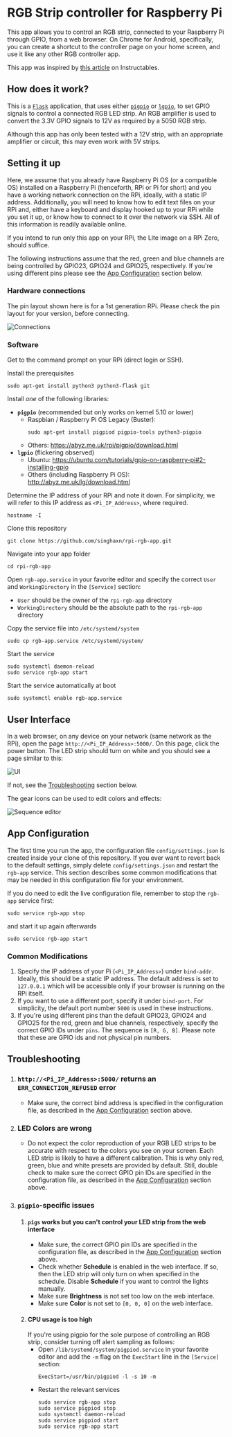 # RGB Strip controller for Raspberry Pi

This app allows you to control an RGB strip, connected to your Raspberry Pi through GPIO, from a web browser. On Chrome for Android, specifically, you can create a shortcut to the controller page on your home screen, and use it like any other RGB controller app.

This app was inspired by [this article](https://www.instructables.com/id/Easiest-RGB-LED-Strip-With-Raspberry-Pi/) on Instructables.

## How does it work?

This is a [`Flask`](https://flask.palletsprojects.com/en/2.1.x/) application, that uses either [`pigpio`](https://abyz.me.uk/rpi/pigpio/python.html) or [`lgpio`](https://abyz.me.uk/lg/py_lgpio.html), to set GPIO signals to control a connected RGB LED strip. An RGB amplifier is used to convert the 3.3V GPIO signals to 12V as required by a 5050 RGB strip.

Although this app has only been tested with a 12V strip, with an appropriate amplifier or circuit, this may even work with 5V strips.

## Setting it up

Here, we assume that you already have Raspberry Pi OS (or a compatible OS) installed on a Raspberry Pi (henceforth, RPi or Pi for short) and you have a working network connection on the RPi, ideally, with a static IP address. Additionally, you will need to know how to edit text files on your RPi and, either have a keyboard and display hooked up to your RPi while you set it up, or know how to connect to it over the network via SSH. All of this information is readily available online.

If you intend to run only this app on your RPi, the Lite image on a RPi Zero, should suffice.

The following instructions assume that the red, green and blue channels are being controlled by GPIO23, GPIO24 and GPIO25, respectively. If you're using different pins please see the [App Configuration](#app-configuration) section below.

### Hardware connections
 
The pin layout shown here is for a 1st generation RPi. Please check the pin layout for your version, before connecting.

![Connections](./connections.png "Connections")

### Software
Get to the command prompt on your RPi (direct login or SSH).

Install the prerequisites
```
sudo apt-get install python3 python3-flask git
```
Install _one_ of the following libraries:
- __`pigpio`__ (recommended but only works on kernel 5.10 or lower)
    - Raspbian / Raspberry Pi OS Legacy (Buster):
        ```
        sudo apt-get install pigpiod pigpio-tools python3-pigpio
        ```
    - Others: https://abyz.me.uk/rpi/pigpio/download.html
- __`lgpio`__ (flickering observed)
    - Ubuntu: https://ubuntu.com/tutorials/gpio-on-raspberry-pi#2-installing-gpio
    - Others (including Raspberry Pi OS): http://abyz.me.uk/lg/download.html

Determine the IP address of your RPi and note it down. For simplicity, we will refer to this IP address as `<Pi_IP_Address>`, where required.
```
hostname -I
```
Clone this repository
```
git clone https://github.com/singhaxn/rpi-rgb-app.git
```
Navigate into your app folder
```
cd rpi-rgb-app
```

Open `rgb-app.service` in your favorite editor and specify the correct `User` and `WorkingDirectory` in the `[Service]` section:
- `User` should be the owner of the `rpi-rgb-app` directory
- `WorkingDirectory` should be the absolute path to the `rpi-rgb-app` directory

Copy the service file into `/etc/systemd/system`
```
sudo cp rgb-app.service /etc/systemd/system/
```
Start the service
```
sudo systemctl daemon-reload
sudo service rgb-app start
```
Start the service automatically at boot
```
sudo systemctl enable rgb-app.service
```

## User Interface

In a web browser, on any device on your network (same network as the RPi), open the page `http://<Pi_IP_Address>:5000/`. On this page, click the power button. The LED strip should turn on white and you should see a page similar to this:

![UI](rgb-app-ui.png "UI")

If not, see the [Troubleshooting](#troubleshooting) section below.

The gear icons can be used to edit colors and effects:

![Sequence editor](rgb_sequence_editor.png "Sequence editor")


## App Configuration

The first time you run the app, the configuration file `config/settings.json` is created inside your clone of this repository. If you ever want to revert back to the default settings, simply delete `config/settings.json` and restart the `rgb-app` service. This section describes some common modifications that may be needed in this configuration file for your environment.

If you do need to edit the live configuration file, remember to stop the `rgb-app` service first:
```
sudo service rgb-app stop
```
and start it up again afterwards
```
sudo service rgb-app start
```

### Common Modifications
1. Specify the IP address of your Pi (`<Pi_IP_Address>`) under `bind-addr`. Ideally, this should be a static IP address. The default address is set to `127.0.0.1` which will be accessible only if your browser is running on the RPi itself.
2. If you want to use a different port, specify it under `bind-port`. For simplicity, the default port number `5000` is used in these instructions.
3. If you're using different pins than the default GPIO23, GPIO24 and GPIO25 for the red, green and blue channels, respectively, specify the correct GPIO IDs under `pins`. The sequence is `[R, G, B]`. Please note that these are GPIO ids and not physical pin numbers.

## Troubleshooting
1. ### `http://<Pi_IP_Address>:5000/` returns an `ERR_CONNECTION_REFUSED` error
    - Make sure, the correct bind address is specified in the configuration file, as described in the [App Configuration](#app-configuration) section above.

2. ### LED Colors are wrong
    - Do not expect the color reproduction of your RGB LED strips to be accurate with respect to the colors you see on your screen. Each LED strip is likely to have a different calibration. This is why only red, green, blue and white presets are provided by default. Still, double check to make sure the correct GPIO pin IDs are specified in the configuration file, as described in the [App Configuration](#app-configuration) section above.

3. ### `pigpio`-specific issues
    1. #### `pigs` works but you can't control your LED strip from the web interface
        - Make sure, the correct GPIO pin IDs are specified in the configuration file, as described in the [App Configuration](#app-configuration) section above.
        - Check whether __Schedule__ is enabled in the web interface. If so, then the LED strip will only turn on when specified in the schedule. Disable __Schedule__ if you want to control the lights manually.
        - Make sure __Brightness__ is not set too low on the web interface.
        - Make sure __Color__ is not set to `[0, 0, 0]` on the web interface.
    2. #### CPU usage is too high
        If you're using pigpio for the sole purpose of controlling an RGB strip, consider turning off alert sampling as follows:
        - Open `/lib/systemd/system/pigpiod.service` in your favorite editor and add the `-m` flag on the `ExecStart` line in the `[Service]` section:
            ```
            ExecStart=/usr/bin/pigpiod -l -s 10 -m
            ```
        - Restart the relevant services
            ```
            sudo service rgb-app stop
            sudo service pigpiod stop
            sudo systemctl daemon-reload
            sudo service pigpiod start
            sudo service rgb-app start
            ```